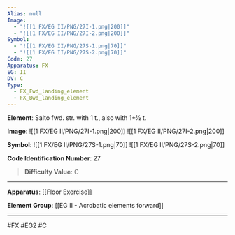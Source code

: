 ```yaml
---
Alias: null
Image:
  - "![[1 FX/EG II/PNG/27I-1.png|200]]"
  - "![[1 FX/EG II/PNG/27I-2.png|200]]"
Symbol:
  - "![[1 FX/EG II/PNG/27S-1.png|70]]"
  - "![[1 FX/EG II/PNG/27S-2.png|70]]"
Code: 27
Apparatus: FX
EG: II
DV: C
Type:
  - FX_Fwd_landing_element
  - FX_Bwd_landing_element
---
```

**Element**: Salto fwd. str. with 1 t., also with 1+1⁄2 t.

**Image**:
![[1 FX/EG II/PNG/27I-1.png|200]]
![[1 FX/EG II/PNG/27I-2.png|200]]

**Symbol**:
![[1 FX/EG II/PNG/27S-1.png|70]]
![[1 FX/EG II/PNG/27S-2.png|70]]

**Code Identification Number**: 27

>**Difficulty Value**: C

___
**Apparatus**: [[Floor Exercise]]

**Element Group**: [[EG II - Acrobatic elements forward]]
___
#FX #EG2 #C

